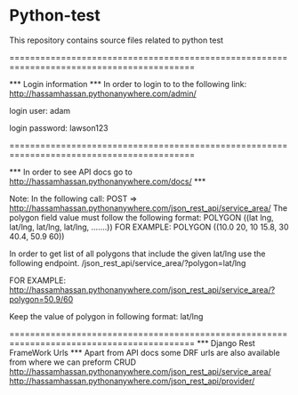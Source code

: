 # Python-test
This repository contains source files related to python test

==========================================================================================

*** Login information ***
In order to login to to the following link: http://hassamhassan.pythonanywhere.com/admin/

login user: adam

login password: lawson123

==========================================================================================

*** In order to see API docs go to http://hassamhassan.pythonanywhere.com/docs/ ***

Note:
In the following call: POST => http://hassamhassan.pythonanywhere.com/json_rest_api/service_area/
The polygon field value must follow the following format: POLYGON ((lat lng, lat/lng, lat/lng, lat/lng, .......))
FOR EXAMPLE: POLYGON ((10.0 20, 10 15.8, 30 40.4, 50.9 60))

In order to get list of all polygons that include the given lat/lng use the following endpoint.
/json_rest_api/service_area/?polygon=lat/lng

FOR EXAMPLE:
http://hassamhassan.pythonanywhere.com/json_rest_api/service_area/?polygon=50.9/60

Keep the value of polygon in following format: lat/lng

==========================================================================================
*** Django Rest FrameWork Urls ***
Apart from API docs some DRF urls are also available from where we can preform CRUD
http://hassamhassan.pythonanywhere.com/json_rest_api/service_area/
http://hassamhassan.pythonanywhere.com/json_rest_api/provider/
